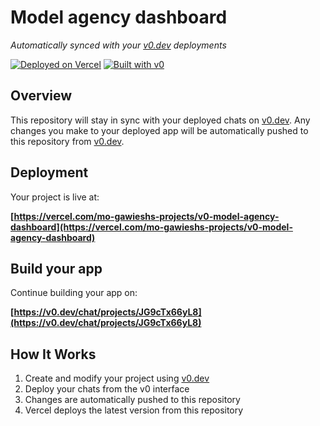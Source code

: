 # Model agency dashboard

*Automatically synced with your [v0.dev](https://v0.dev) deployments*

[![Deployed on Vercel](https://img.shields.io/badge/Deployed%20on-Vercel-black?style=for-the-badge&logo=vercel)](https://vercel.com/mo-gawieshs-projects/v0-model-agency-dashboard)
[![Built with v0](https://img.shields.io/badge/Built%20with-v0.dev-black?style=for-the-badge)](https://v0.dev/chat/projects/JG9cTx66yL8)

## Overview

This repository will stay in sync with your deployed chats on [v0.dev](https://v0.dev).
Any changes you make to your deployed app will be automatically pushed to this repository from [v0.dev](https://v0.dev).

## Deployment

Your project is live at:

**[https://vercel.com/mo-gawieshs-projects/v0-model-agency-dashboard](https://vercel.com/mo-gawieshs-projects/v0-model-agency-dashboard)**

## Build your app

Continue building your app on:

**[https://v0.dev/chat/projects/JG9cTx66yL8](https://v0.dev/chat/projects/JG9cTx66yL8)**

## How It Works

1. Create and modify your project using [v0.dev](https://v0.dev)
2. Deploy your chats from the v0 interface
3. Changes are automatically pushed to this repository
4. Vercel deploys the latest version from this repository